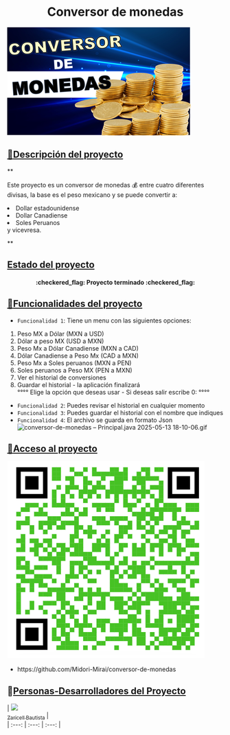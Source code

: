 <h1 align="center"> Conversor de monedas </h1>

![Portada-conversor-de-monedas.png](assest/Portada-conversor-de-monedas.png)

## [:page_with_curl:Descripción del proyecto](#hola)
**<p>Este proyecto es un conversor de monedas :moneybag: entre cuatro diferentes divisas, la base es el peso mexicano y se puede convertir a: 
  <li>Dollar estadounidense</li>
  <li>Dollar Canadiense</li>
  <li>Soles Peruanos</li>
  y vicevresa.
</p>**

## [Estado del proyecto](#Estado-del-proyecto)
<p><h4 align="center">
:checkered_flag: Proyecto terminado :checkered_flag:
</h4></p>

## [:hammer:Funcionalidades del proyecto](#Características-de-la-aplicación-y-demostración)
- `Funcionalidad 1`: Tiene un menu con las siguientes opciones:
<ol> 
  <li>Peso MX a Dólar (MXN a USD)</li>
<li>Dólar a peso MX (USD a MXN)</li>
<li>Peso Mx a Dólar Canadiense (MXN a CAD)</li>
<li>Dólar Canadiense a Peso Mx (CAD a MXN)</li>
<li>Peso Mx a Soles peruanos (MXN a PEN)</li>
<li>Soles peruanos a Peso MX (PEN a MXN)</li>
<li>Ver el historial de conversiones</li>
<li>Guardar el historial - la aplicación finalizará</li>
°°°° Elige la opción que deseas usar - Si deseas salir escribe 0: °°°°
</ol>

- `Funcionalidad 2`: Puedes revisar el historial en cualquier momento
- `Funcionalidad 3`: Puedes guardar el historial con el nombre que indiques
- `Funcionalidad 4`: El archivo se guarda en formato Json
![conversor-de-monedas – Principal.java 2025-05-13 18-10-06.gif](assest/conversor-de-monedas%20%E2%80%93%20Principal.java%202025-05-13%2018-10-06.gif)
## [:link:Acceso al proyecto](#acceso-proyecto)
![qr conversor de monedas.png](assest/qr%20conversor%20de%20monedas.png)
<ul>
  <li>https://github.com/Midori-Mirai/conversor-de-monedas</li>
</ul> 


## :girl:[Personas-Desarrolladores del Proyecto](#personas-desarrolladores)

| [<img src="https://avatars.githubusercontent.com/u/196402413?v=4" width=115><br><sub>Zaricell Bautista</sub>](https://github.com/Midori-Mirai) |  
| :---: | :---: | :---: |


